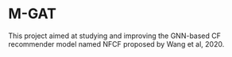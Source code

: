# M-GAT
This project aimed at studying and improving the GNN-based CF recommender model named NFCF proposed by Wang et al, 2020. 

